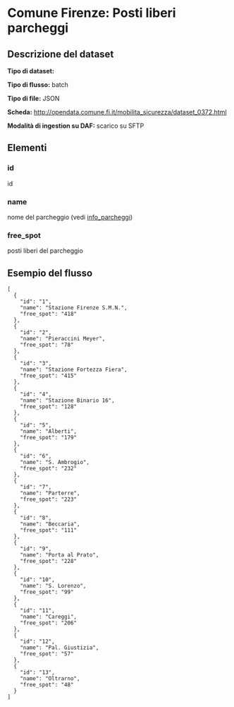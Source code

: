# Comune Firenze: Posti liberi parcheggi

## Descrizione del dataset

**Tipo di dataset:** 

**Tipo di flusso:** batch

**Tipo di file:** JSON

**Scheda:** http://opendata.comune.fi.it/mobilita_sicurezza/dataset_0372.html

**Modalità di ingestion su DAF:** scarico su SFTP


## Elementi

### id
id

### name
nome del parcheggio (vedi [info_parcheggi](info_parcheggi.md))

### free_spot 
posti liberi del parcheggio


## Esempio del flusso

```
[
  {
    "id": "1",
    "name": "Stazione Firenze S.M.N.",
    "free_spot": "418"
  },
  {
    "id": "2",
    "name": "Pieraccini Meyer",
    "free_spot": "78"
  },
  {
    "id": "3",
    "name": "Stazione Fortezza Fiera",
    "free_spot": "415"
  },
  {
    "id": "4",
    "name": "Stazione Binario 16",
    "free_spot": "128"
  },
  {
    "id": "5",
    "name": "Alberti",
    "free_spot": "179"
  },
  {
    "id": "6",
    "name": "S. Ambrogio",
    "free_spot": "232"
  },
  {
    "id": "7",
    "name": "Parterre",
    "free_spot": "223"
  },
  {
    "id": "8",
    "name": "Beccaria",
    "free_spot": "111"
  },
  {
    "id": "9",
    "name": "Porta al Prato",
    "free_spot": "228"
  },
  {
    "id": "10",
    "name": "S. Lorenzo",
    "free_spot": "99"
  },
  {
    "id": "11",
    "name": "Careggi",
    "free_spot": "206"
  },
  {
    "id": "12",
    "name": "Pal. Giustizia",
    "free_spot": "57"
  },
  {
    "id": "13",
    "name": "Oltrarno",
    "free_spot": "48"
  }
]
```

